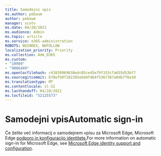 ```yaml
---
title: Samodejni vpis
ms.author: pebaum
author: pebaum
manager: scotv
ms.date: 04/28/2021
ms.audience: Admin
ms.topic: article
ms.service: o365-administration
ROBOTS: NOINDEX, NOFOLLOW
localization_priority: Priority
ms.collection: Adm_O365
ms.custom:
- "10989"
- "9006449"
ms.openlocfilehash: c43839969638edc05ce45e79f333cfa655d53bf7
ms.sourcegitcommit: b78efb0f182395eb94f464f5367367a0db7f0a30
ms.translationtype: MT
ms.contentlocale: sl-SI
ms.lasthandoff: 04/28/2021
ms.locfileid: "52125573"
---
```

# <a name="automatic-sign-in"></a><span data-ttu-id="32913-102">Samodejni vpis</span><span class="sxs-lookup"><span data-stu-id="32913-102">Automatic sign-in</span></span>

<span data-ttu-id="32913-103">Če želite več informacij o samodejnem vpisu za Microsoft Edge, Microsoft Edge [podporo in konfiguracijo identitete.](https://docs.microsoft.com/deployedge/microsoft-edge-security-identity#automatic-sign-in)</span><span class="sxs-lookup"><span data-stu-id="32913-103">For more information on automatic sign-in for Microsoft Edge, see [Microsoft Edge identity support and configuration](https://docs.microsoft.com/deployedge/microsoft-edge-security-identity#automatic-sign-in).</span></span> 